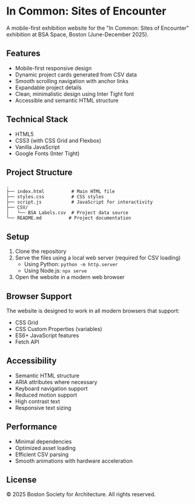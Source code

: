 # In Common: Sites of Encounter

A mobile-first exhibition website for the "In Common: Sites of Encounter" exhibition at BSA Space, Boston (June-December 2025).

## Features

- Mobile-first responsive design
- Dynamic project cards generated from CSV data
- Smooth scrolling navigation with anchor links
- Expandable project details
- Clean, minimalistic design using Inter Tight font
- Accessible and semantic HTML structure

## Technical Stack

- HTML5
- CSS3 (with CSS Grid and Flexbox)
- Vanilla JavaScript
- Google Fonts (Inter Tight)

## Project Structure

```
.
├── index.html          # Main HTML file
├── styles.css          # CSS styles
├── script.js           # JavaScript for interactivity
├── CSV/
│   └── BSA Labels.csv  # Project data source
└── README.md          # Project documentation
```

## Setup

1. Clone the repository
2. Serve the files using a local web server (required for CSV loading)
   - Using Python: `python -m http.server`
   - Using Node.js: `npx serve`
3. Open the website in a modern web browser

## Browser Support

The website is designed to work in all modern browsers that support:
- CSS Grid
- CSS Custom Properties (variables)
- ES6+ JavaScript features
- Fetch API

## Accessibility

- Semantic HTML structure
- ARIA attributes where necessary
- Keyboard navigation support
- Reduced motion support
- High contrast text
- Responsive text sizing

## Performance

- Minimal dependencies
- Optimized asset loading
- Efficient CSV parsing
- Smooth animations with hardware acceleration

## License

© 2025 Boston Society for Architecture. All rights reserved. 